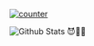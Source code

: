 [![counter](https://count.getloli.com/get/@ymadangx?theme=rule34)](https://count.getloli.com/)

![Github Stats](https://github-readme-stats.vercel.app/api?username=ymadangx&show_icons=true&theme=dark&count_private=true)
😈👹👿

